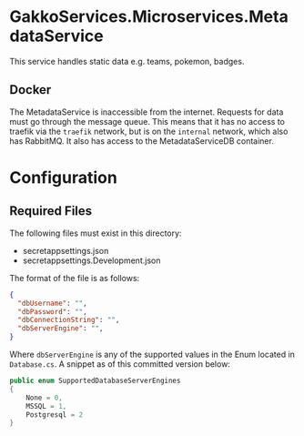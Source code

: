 # GakkoServices.Microservices.MetadataService

This service handles static data e.g. teams, pokemon, badges.

## Docker

The MetadataService is inaccessible from the internet. Requests for data must go
through the message queue. This means that it has no access to traefik via the
`traefik` network, but is on the `internal` network, which also has RabbitMQ. It
also has access to the MetadataServiceDB container.

# Configuration

## Required Files

The following files must exist in this directory:

* secretappsettings.json
* secretappsettings.Development.json

The format of the file is as follows:

```json
{
  "dbUsername": "",
  "dbPassword": "",
  "dbConnectionString": "",
  "dbServerEngine": "",
}
```

Where `dbServerEngine` is any of the supported values in the Enum located in
`Database.cs`. A snippet as of this committed version below:

```c#
public enum SupportedDatabaseServerEngines
{
    None = 0,
    MSSQL = 1,
    Postgresql = 2
}
```
